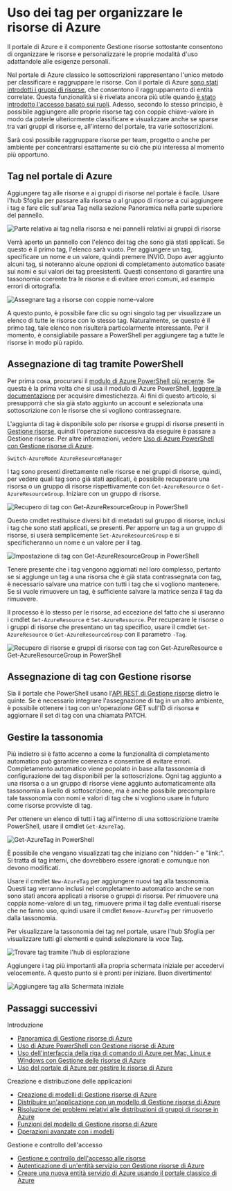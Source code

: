 <properties 
	pageTitle="Uso dei tag per organizzare le risorse di Azure" 
	description="" 
	services="" 
	documentationCenter="" 
	authors="flanakin" 
	writer="" 
	manager="wpickett" 
	editor=""/>

<tags 
	ms.service="multiple" 
	ms.workload="multiple" 
	ms.tgt_pltfrm="AzurePortal" 
	ms.devlang="na" 
	ms.topic="article" 
	ms.date="04/28/2015" 
	ms.author="micflan"/>


# Uso dei tag per organizzare le risorse di Azure

Il portale di Azure e il componente Gestione risorse sottostante consentono di organizzare le risorse e personalizzare le proprie modalità d'uso adattandole alle esigenze personali.

Nel portale di Azure classico le sottoscrizioni rappresentano l'unico metodo per classificare e raggruppare le risorse. Con il portale di Azure [sono stati introdotti i gruppi di risorse](./resource-group-portal.md), che consentono il raggruppamento di entità correlate. Questa funzionalità si è rivelata ancora più utile quando [è stato introdotto l'accesso basato sui ruoli](./role-based-access-control-configure.md). Adesso, secondo lo stesso principio, è possibile aggiungere alle proprie risorse tag con coppie chiave-valore in modo da poterle ulteriormente classificare e visualizzare anche se sparse tra vari gruppi di risorse e, all'interno del portale, tra varie sottoscrizioni.

Sarà così possibile raggruppare risorse per team, progetto o anche per ambiente per concentrarsi esattamente su ciò che più interessa al momento più opportuno.


## Tag nel portale di Azure

Aggiungere tag alle risorse e ai gruppi di risorse nel portale è facile. Usare l'hub Sfoglia per passare alla risorsa o al gruppo di risorse a cui aggiungere i tag e fare clic sull'area Tag nella sezione Panoramica nella parte superiore del pannello.

![Parte relativa ai tag nella risorsa e nei pannelli relativi ai gruppi di risorse](./media/resource-group-using-tags/rgblade.png)

Verrà aperto un pannello con l'elenco dei tag che sono già stati applicati. Se questo è il primo tag, l'elenco sarà vuoto. Per aggiungere un tag, specificare un nome e un valore, quindi premere INVIO. Dopo aver aggiunto alcuni tag, si noteranno alcune opzioni di completamento automatico basate sui nomi e sui valori dei tag preesistenti. Questi consentono di garantire una tassonomia coerente tra le risorse e di evitare errori comuni, ad esempio errori di ortografia.

![Assegnare tag a risorse con coppie nome-valore](./media/resource-group-using-tags/tag-resources.png)

A questo punto, è possibile fare clic su ogni singolo tag per visualizzare un elenco di tutte le risorse con lo stesso tag. Naturalmente, se questo è il primo tag, tale elenco non risulterà particolarmente interessante. Per il momento, è consigliabile passare a PowerShell per aggiungere tag a tutte le risorse in modo più rapido.


## Assegnazione di tag tramite PowerShell

Per prima cosa, procurarsi il [modulo di Azure PowerShell più recente](./install-configure-powershell.md). Se questa è la prima volta che si usa il modulo di Azure PowerShell, [leggere la documentazione](./install-configure-powershell.md) per acquisire dimestichezza. Ai fini di questo articolo, si presupporrà che sia già stato aggiunto un account e selezionata una sottoscrizione con le risorse che si vogliono contrassegnare.

L'aggiunta di tag è disponibile solo per risorse e gruppi di risorse presenti in [Gestione risorse](http://msdn.microsoft.com/library/azure/dn790568.aspx), quindi l'operazione successiva da eseguire è passare a Gestione risorse. Per altre informazioni, vedere [Uso di Azure PowerShell con Gestione risorse di Azure](powershell-azure-resource-manager.md).

    Switch-AzureMode AzureResourceManager

I tag sono presenti direttamente nelle risorse e nei gruppi di risorse, quindi, per vedere quali tag sono già stati applicati, è possibile recuperare una risorsa o un gruppo di risorse rispettivamente con `Get-AzureResource` o `Get-AzureResourceGroup`. Iniziare con un gruppo di risorse.

![Recupero di tag con Get-AzureResourceGroup in PowerShell](./media/resource-group-using-tags/Get-AzureResourceGroup-in-PowerShell.png)

Questo cmdlet restituisce diversi bit di metadati sul gruppo di risorse, inclusi i tag che sono stati applicati, se presenti. Per apporre un tag a un gruppo di risorse, si userà semplicemente `Set-AzureResourceGroup` e si specificheranno un nome e un valore per il tag.

![Impostazione di tag con Get-AzureResourceGroup in PowerShell](./media/resource-group-using-tags/Set-AzureResourceGroup-in-PowerShell.png)

Tenere presente che i tag vengono aggiornati nel loro complesso, pertanto se si aggiunge un tag a una risorsa che è già stata contrassegnata con tag, è necessario salvare una matrice con tutti i tag che si vogliono mantenere. Se si vuole rimuovere un tag, è sufficiente salvare la matrice senza il tag da rimuovere.

Il processo è lo stesso per le risorse, ad eccezione del fatto che si useranno i cmdlet `Get-AzureResource` e `Set-AzureResource`. Per recuperare le risorse o i gruppi di risorse che presentano un tag specifico, usare il cmdlet `Get-AzureResource` o `Get-AzureResourceGroup` con il parametro `-Tag`.

![Recupero di risorse e gruppi di risorse con tag con Get-AzureResource e Get-AzureResourceGroup in PowerShell](./media/resource-group-using-tags/Get-AzureResourceGroup-with-tags-in-PowerShell.png)


## Assegnazione di tag con Gestione risorse

Sia il portale che PowerShell usano l'[API REST di Gestione risorse](http://msdn.microsoft.com/library/azure/dn790568.aspx) dietro le quinte. Se è necessario integrare l'assegnazione di tag in un altro ambiente, è possibile ottenere i tag con un'operazione GET sull'ID di risorsa e aggiornare il set di tag con una chiamata PATCH.


## Gestire la tassonomia

Più indietro si è fatto accenno a come la funzionalità di completamento automatico può garantire coerenza e consentire di evitare errori. Completamento automatico viene popolato in base alla tassonomia di configurazione dei tag disponibili per la sottoscrizione. Ogni tag aggiunto a una risorsa o a un gruppo di risorse viene aggiunto automaticamente alla tassonomia a livello di sottoscrizione, ma è anche possibile precompilare tale tassonomia con nomi e valori di tag che si vogliono usare in futuro come risorse provviste di tag.

Per ottenere un elenco di tutti i tag all'interno di una sottoscrizione tramite PowerShell, usare il cmdlet `Get-AzureTag`.

![Get-AzureTag in PowerShell](./media/resource-group-using-tags/Get-AzureTag-in-PowerShell.png)


È possibile che vengano visualizzati tag che iniziano con "hidden-" e "link:". Si tratta di tag interni, che dovrebbero essere ignorati e comunque non devono modificati.

Usare il cmdlet `New-AzureTag` per aggiungere nuovi tag alla tassonomia. Questi tag verranno inclusi nel completamento automatico anche se non sono stati ancora applicati a risorse o gruppi di risorse. Per rimuovere una coppia nome-valore di un tag, rimuovere prima il tag dalle eventuali risorse che ne fanno uso, quindi usare il cmdlet `Remove-AzureTag` per rimuoverlo dalla tassonomia.

Per visualizzare la tassonomia dei tag nel portale, usare l'hub Sfoglia per visualizzare tutti gli elementi e quindi selezionare la voce Tag.

![Trovare tag tramite l'hub di esplorazione](./media/resource-group-using-tags/browse-tags.png)

Aggiungere i tag più importanti alla propria schermata iniziale per accedervi velocemente. A questo punto si è pronti per iniziare. Buon divertimento!

![Aggiungere tag alla Schermata iniziale
](./media/resource-group-using-tags/pin-tags.png)

## Passaggi successivi
Introduzione

- [Panoramica di Gestione risorse di Azure](./resource-group-overview.md)  
- [Uso di Azure PowerShell con Gestione risorse di Azure](./powershell-azure-resource-manager.md)
- [Uso dell'interfaccia della riga di comando di Azure per Mac, Linux e Windows con Gestione delle risorse di Azure](./xplat-cli-azure-resource-manager.md)  
- [Uso del portale di Azure per gestire le risorse di Azure](./resource-group-portal.md)  
  
Creazione e distribuzione delle applicazioni
  
- [Creazione di modelli di Gestione risorse di Azure](./resource-group-authoring-templates.md)  
- [Distribuire un'applicazione con un modello di Gestione risorse di Azure](./resource-group-template-deploy.md)  
- [Risoluzione dei problemi relativi alle distribuzioni di gruppi di risorse in Azure](./resource-group-deploy-debug.md)  
- [Funzioni del modello di Gestione risorse di Azure](./resource-group-template-functions.md)  
- [Operazioni avanzate con i modelli](./resource-group-advanced-template.md)  
  
Gestione e controllo dell'accesso
  
- [Gestione e controllo dell'accesso alle risorse](./resource-group-rbac.md)  
- [Autenticazione di un'entità servizio con Gestione risorse di Azure](./resource-group-authenticate-service-principal.md)  
- [Creare una nuova entità servizio di Azure usando il portale classico di Azure](./resource-group-create-service-principal-portal.md)  
  

<!---HONumber=58-->